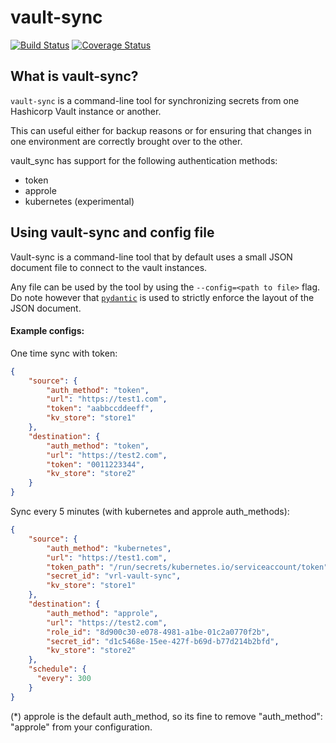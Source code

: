 # vault-sync #
[![Build Status](https://gitlab.com/solvinity/vault-sync/badges/main/pipeline.svg)](https://gitlab.com/solvinity/vault-sync/pipelines) [![Coverage Status](https://coveralls.io/repos/gitlab/solvinity/vault-sync/badge.svg?branch=HEAD)](https://coveralls.io/gitlab/solvinity/vault-sync?branch=HEAD)

## What is vault-sync? ##

`vault-sync` is a command-line tool for synchronizing secrets from one Hashicorp Vault instance or another.

This can useful either for backup reasons or for ensuring that changes in one environment are correctly brought over to the other.

vault_sync has support for the following authentication methods:
* token
* approle
* kubernetes (experimental)

## Using vault-sync and config file ##

Vault-sync is a command-line tool that by default uses a small JSON document file to connect to the vault instances.

Any file can be used by the tool by using the `--config=<path to file>` flag. Do note however that [`pydantic`](https://pydantic-docs.helpmanual.io/) is used to strictly
enforce the layout of the JSON document.

#### Example configs:

One time sync with token: 

```json
{
    "source": {
        "auth_method": "token",
        "url": "https://test1.com",
        "token": "aabbccddeeff",
        "kv_store": "store1"
    },
    "destination": {
        "auth_method": "token",
        "url": "https://test2.com",
        "token": "0011223344",
        "kv_store": "store2"
    }
}
```

Sync every 5 minutes (with kubernetes and approle auth_methods):

```json
{
    "source": {
        "auth_method": "kubernetes",
        "url": "https://test1.com",
        "token_path": "/run/secrets/kubernetes.io/serviceaccount/token",
        "secret_id": "vrl-vault-sync",
        "kv_store": "store1"
    },
    "destination": {
        "auth_method": "approle",
        "url": "https://test2.com",
        "role_id": "8d900c30-e078-4981-a1be-01c2a0770f2b",
        "secret_id": "d1c5468e-15ee-427f-b69d-b77d214b2bfd",
        "kv_store": "store2"
    },
    "schedule": {
      "every": 300
    }
}
```

(*) approle is the default auth_method, so its fine to remove "auth_method": "approle" from your configuration.